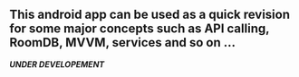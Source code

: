 ## This android app can be used as a quick revision for some major concepts such as API calling, RoomDB, MVVM, services and so on ...
<b><i>UNDER DEVELOPEMENT</i><b>
